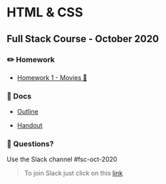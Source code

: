 # HTML & CSS
## Full Stack Course - October 2020

### ✏️ Homework

- [Homework 1 - Movies 🍿](https://github.com/hamburgcodingschool/FSC-Oct-2020-HTML/tree/main/homework/movies)


### 📄 Docs

- [Outline](https://github.com/hamburgcodingschool/FSC-Oct-2020-HTML/blob/main/docs/Outline%20-%20HTML%20%26%20CSS.pdf)

- [Handout](https://github.com/hamburgcodingschool/FSC-Oct-2020-HTML/blob/main/docs/Handout%20-%20HTML%20%26%20CSS.pdf)

### 🤔 Questions?

Use the Slack channel #fsc-oct-2020

> To join Slack just click on this [link](https://hamburgcodingschool.slack.com/join/shared_invite/enQtMjczNDI3OTE4NzIwLTE2ZmNkNDk5YTg3MDFlOTY2ZmU2YzU5YTU4MTNhNDg4MTRhNTMwYzFiNTdlOTdhYzllYzg5YmVkYzljNWExY2U#/)

